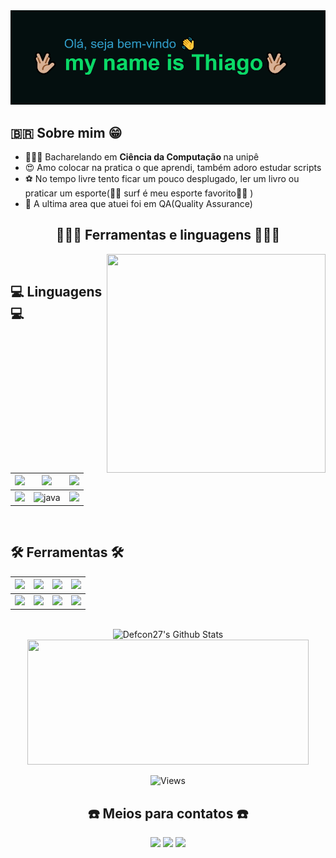    <img src="header.png">

<div>
 <h2>🇧🇷 Sobre mim 😁 </h2>
 
- 👨🏽‍🎓   Bacharelando em <b> Ciência da Computação </b> na unipê 
- 😍  Amo colocar na pratica o que aprendi, também adoro estudar scripts   
- ⚽️  No tempo livre tento ficar um pouco desplugado, ler um livro ou praticar um esporte(🏄🏽 surf é meu esporte favorito🏄🏽 )
- 🦾  A ultima area que atuei foi em QA(Quality Assurance)
</div>

<h2 align="center">  👨🏽‍💻  Ferramentas e linguagens 👨🏽‍💻 </h2>
<img src="https://media.giphy.com/media/XHAv3GveJMXMXSumkO/giphy-downsized.gif" align="right"  height="350" width="350" > </img>

 <br>
 
  <h2 > 💻 Linguagens 💻  </h2> 
  
<img src="https://img.icons8.com/color/48/null/c-programming.png"/>|<img src="https://img.icons8.com/external-dygo-kerismaker/48/null/external-SQL-networking-dygo-kerismaker.png"/>|<img src="https://img.icons8.com/fluency/48/000000/python.png"/>
   |--|--|--|
   <img src="https://img.icons8.com/officel/48/000000/php-logo.png"/>|<img  alt="java" height="48" width="48" src="https://cdn.jsdelivr.net/gh/devicons/devicon/icons/java/java-original.svg">|<img src="https://img.icons8.com/doodle/48/000000/bash.png"/>
  <br>
 
 
 <h2> 🛠 Ferramentas 🛠  </h2> 
   

<img src="https://img.icons8.com/ios-filled/50/000000/github.png"/>|<img src="https://img.icons8.com/color/48/FFFFFF/pycharm.png">|<img src="https://img.icons8.com/color/48/000000/intellij-idea.png">|<img src="https://img.icons8.com/external-tal-revivo-filled-tal-revivo/48/null/external-django-a-high-level-python-web-framework-that-encourages-rapid-development-logo-filled-tal-revivo.png"/>
|--|--|--|--|
<img src="https://img.icons8.com/color/48/000000/trello.png"/>|<img src="https://img.icons8.com/color/48/000000/git.png">|<img src="https://img.icons8.com/officel/40/000000/selenium-test-automation.png">|<img src="https://img.icons8.com/external-tal-revivo-shadow-tal-revivo/48/null/external-linux-a-family-of-open-source-unix-like-operating-systems-based-on-the-linux-kernel-logo-shadow-tal-revivo.png"/>

 
 <br>

<div align="center" >
   
<img width="550" height="200" src="https://github-readme-stats-defcon27.vercel.app/api?username=tgn76ok&show_icons=true&line_height=21&theme=blue-green" alt="Defcon27's Github Stats" />
   <img width="450" height="200"src="https://github-readme-stats.vercel.app/api/top-langs/?username=tgn76ok&layout=compact&langs_count=7&line_height=30&theme=blue-green"/> 

   
   ![Views](https://komarev.com/ghpvc/?username=tgn76ok) 
   
   
   

</div>







<h2 align="center" >☎️ Meios para contatos ☎️ </h2>
<div align="center" >
   <a href="https://instagram.com/Thiago.tgn" target="_blank"><img width="210" src="https://img.shields.io/badge/Instagram-E4405F?style=for-the-badge&logo=instagram&logoColor=white"></a>
   <a href="https://api.whatsapp.com/send?phone=5583996031377" target="_blank"><img width="200" src="https://img.shields.io/badge/WhatsApp-25D366?style=for-the-badge&logo=whatsapp&logoColor=white" ></a>
  <a href = "mailto:tgermanon@gmail.com" target="_blank"><img width="150" src="https://img.shields.io/badge/Gmail-D14836?style=for-the-badge&logo=gmail&logoColor=white"  ></a>
</div>


